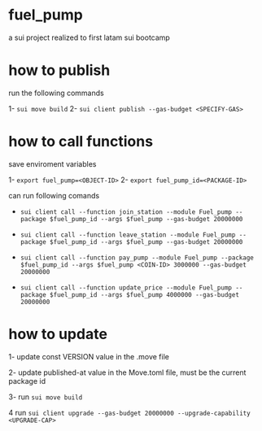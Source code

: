 # fuel_pump
a sui project realized to first latam sui bootcamp

# how to publish
run the following commands

1- `sui move build`
2- `sui client publish --gas-budget <SPECIFY-GAS>`

# how to call functions

save enviroment variables

1- `export fuel_pump=<OBJECT-ID>`
2- `export fuel_pump_id=<PACKAGE-ID>`

can run following comands

* `sui client call --function join_station --module Fuel_pump --package $fuel_pump_id --args $fuel_pump --gas-budget 20000000`

* `sui client call --function leave_station --module Fuel_pump --package $fuel_pump_id --args $fuel_pump --gas-budget 20000000`

* `sui client call --function pay_pump --module Fuel_pump --package $fuel_pump_id --args $fuel_pump <COIN-ID> 3000000 --gas-budget 20000000`

* `sui client call --function update_price --module Fuel_pump --package $fuel_pump_id --args $fuel_pump 4000000 --gas-budget 20000000`

# how to update

1- update const VERSION value in the .move file

2- update published-at value in the Move.toml file, must be the current package id

3- run `sui move build`

4 run `sui client upgrade --gas-budget 20000000 --upgrade-capability <UPGRADE-CAP>`

